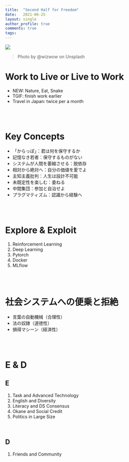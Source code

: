 ```yaml
---
title:  "Second Half for Freedom"
date:   2021-06-25
layout: single
author_profile: true
comments: true
tags:
---
```


![](https://images.unsplash.com/photo-1534269222346-5a896154c41d?ixid=MnwxMjA3fDB8MHxwaG90by1wYWdlfHx8fGVufDB8fHx8&ixlib=rb-1.2.1&auto=format&fit=crop&w=1050&q=80)
> Photo by @wizwow on Unsplash

# Work to Live or Live to Work
- NEW: Nature, Eat, Snake
- TGIF: finish work earlier
- Travel in Japan: twice per a month 

<br />
<br />

# Key Concepts
- 「からっぽ」：君は何を保守するか
- 記憶なき若者：保守するものがない
- システムが人間を萎縮させる：脱依存
- 相対から絶対へ：自分の価値を愛でよ
- 主知主義批判：人生は設計不可能
- 未既定性を楽しむ：委ねる
- 中間集団：参加と自治せよ
- プラグマティズム：認識から経験へ

<br />
<br />

# Explore & Exploit
1. Reinforcement Learning
2. Deep Learning
3. Pytorch
4. Docker
5. MLflow

<br />
<br />

# 社会システムへの便乗と拒絶
- 言葉の自動機械（合理性）
- 法の奴隷（道徳性）
- 損得マシーン（経済性）

<br />
<br />

# E & D
## E
1. Task and Advanced Technology
2. English and Diversity
3. Literacy and DS Consensus
4. Okane and Social Credit
5. Politics in Large Size

<br />

## D
1. Friends and Community
